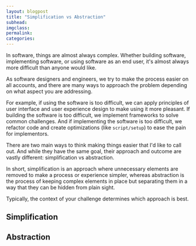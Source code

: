 ```yaml
---
layout: blogpost
title: "Simplification vs Abstraction"
subhead:
imgclass:
permalink:
categories:
---
```


In software, things are almost always complex. Whether building software, implementing software, or using software as an end user, it's almost always more difficult than anyone would like.

As software designers and engineers, we try to make the process easier on all accounts, and there are many ways to approach the problem depending on what aspect you are addressing.

For example, if using the software is too difficult, we can apply principles of user interface and user experience design to make using it more pleasant. If building the software is too difficult, we implement frameworks to solve common challenges. And if implementing the software is too difficult, we refactor code and create optimizations (like `script/setup`) to ease the pain for implementors.

There are two main ways to think making things easier that I'd like to call out. And while they have the same goal, their approach and outcome are vastly different: simplification vs abstraction.

In short, simplification is an approach where unnecessary elements are removed to make a process or experience simpler, whereas abstraction is the process of keeping complex elements in place but separating them in a way that they can be hidden from plain sight.

Typically, the context of your challenge determines which approach is best.

## Simplification

## Abstraction
